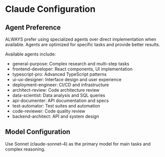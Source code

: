 # Claude Configuration

## Agent Preference
ALWAYS prefer using specialized agents over direct implementation when available. Agents are optimized for specific tasks and provide better results.

Available agents include:
- general-purpose: Complex research and multi-step tasks
- frontend-developer: React components, UI implementation
- typescript-pro: Advanced TypeScript patterns
- ui-ux-designer: Interface design and user experience
- deployment-engineer: CI/CD and infrastructure
- architect-review: Code architecture review
- data-scientist: Data analysis and SQL queries
- api-documenter: API documentation and specs
- test-automator: Test suites and automation
- code-reviewer: Code quality review
- backend-architect: API and system design

## Model Configuration
Use Sonnet (claude-sonnet-4) as the primary model for main tasks and complex reasoning.